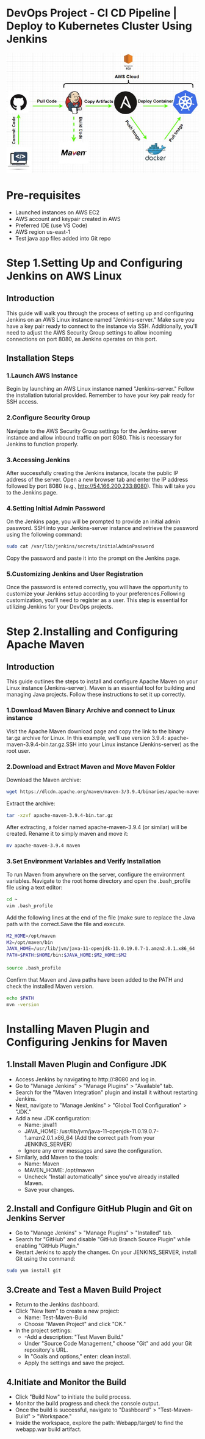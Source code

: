 # DevOps Project - CI CD Pipeline | Deploy to Kubernetes Cluster Using Jenkins
![](images/Draw%20Ready.JPG)
# Pre-requisites
* Launched instances on AWS EC2
* AWS account and keypair created in AWS
* Preferred IDE (use VS Code)
* AWS region us-east-1
* Test java app files added into Git repo

# Step 1.Setting Up and Configuring Jenkins on AWS Linux
## Introduction
This guide will walk you through the process of setting up and configuring Jenkins on an AWS Linux instance named "Jenkins-server." Make sure you have a key pair ready to connect to the instance via SSH. Additionally, you'll need to adjust the AWS Security Group settings to allow incoming connections on port 8080, as Jenkins operates on this port.
## Installation Steps
### 1.Launch AWS Instance
Begin by launching an AWS Linux instance named "Jenkins-server." Follow the installation tutorial provided. Remember to have your key pair ready for SSH access.
### 2.Configure Security Group
Navigate to the AWS Security Group settings for the Jenkins-server instance and allow inbound traffic on port 8080. This is necessary for Jenkins to function properly.
### 3.Accessing Jenkins
After successfully creating the Jenkins instance, locate the public IP address of the server. Open a new browser tab and enter the IP address followed by port 8080 (e.g., http://54.166.200.233:8080). This will take you to the Jenkins page.
### 4.Setting Initial Admin Password
On the Jenkins page, you will be prompted to provide an initial admin password. SSH into your Jenkins-server instance and retrieve the password using the following command:
 
```bash
sudo cat /var/lib/jenkins/secrets/initialAdminPassword
```
Copy the password and paste it into the prompt on the Jenkins page.
### 5.Customizing Jenkins and User Registration
Once the password is entered correctly, you will have the opportunity to customize your Jenkins setup according to your preferences.Following customization, you'll need to register as a user. This step is essential for utilizing Jenkins for your DevOps projects.

# Step 2.Installing and Configuring Apache Maven
## Introduction
This guide outlines the steps to install and configure Apache Maven on your Linux instance (Jenkins-server). Maven is an essential tool for building and managing Java projects. Follow these instructions to set it up correctly.
### 1.Download Maven Binary Archive and connect to Linux instance
Visit the Apache Maven download page and copy the link to the binary tar.gz archive for Linux. In this example, we'll use version 3.9.4: apache-maven-3.9.4-bin.tar.gz.SSH into your Linux instance (Jenkins-server) as the root user.
### 2.Download and Extract Maven and Move Maven Folder
Download the Maven archive:
```bash
wget https://dlcdn.apache.org/maven/maven-3/3.9.4/binaries/apache-maven-3.9.4-bin.tar.gz
```
Extract the archive:
```bash
tar -xzvf apache-maven-3.9.4-bin.tar.gz
```
After extracting, a folder named apache-maven-3.9.4 (or similar) will be created. Rename it to simply maven and move it:
```bash
mv apache-maven-3.9.4 maven
```
### 3.Set Environment Variables and Verify Installation
To run Maven from anywhere on the server, configure the environment variables. Navigate to the root home directory and open the .bash_profile file using a text editor:
```bash
cd ~
vim .bash_profile
```
Add the following lines at the end of the file (make sure to replace the Java path with the correct.Save the file and execute.
```bash
M2_HOME=/opt/maven
M2=/opt/maven/bin
JAVA_HOME=/usr/lib/jvm/java-11-openjdk-11.0.19.0.7-1.amzn2.0.1.x86_64
PATH=$PATH:$HOME/bin:$JAVA_HOME:$M2_HOME:$M2

source .bash_profile
```
Confirm that Maven and Java paths have been added to the PATH and check the installed Maven version.
```bash
echo $PATH
mvn -version
```
# Installing Maven Plugin and Configuring Jenkins for Maven
## 1.Install Maven Plugin and Configure JDK
* Access Jenkins by navigating to http://<your-JENKINS-server-IP>:8080 and log in.
* Go to "Manage Jenkins" > "Manage Plugins" > "Available" tab.
* Search for the "Maven Integration" plugin and install it without restarting Jenkins.
* Next, navigate to "Manage Jenkins" > "Global Tool Configuration" > "JDK."
* Add a new JDK configuration:
    * Name: java11
    * JAVA_HOME: /usr/lib/jvm/java-11-openjdk-11.0.19.0.7-1.amzn2.0.1.x86_64
(Add the correct path from your JENKINS_SERVER)
    * Ignore any error messages and save the configuration.
* Similarly, add Maven to the tools:
    * Name: Maven
    * MAVEN_HOME: /opt/maven
    * Uncheck "Install automatically" since you've already installed Maven.
    * Save your changes.
## 2.Install and Configure GitHub Plugin and Git on Jenkins Server
* Go to "Manage Jenkins" > "Manage Plugins" > "Installed" tab.
* Search for "GitHub" and disable "GitHub Branch Source Plugin" while enabling "GitHub Plugin."
* Restart Jenkins to apply the changes.
On your JENKINS_SERVER, install Git using the command:
```bash
sudo yum install git
```
## 3.Create and Test a Maven Build Project
* Return to the Jenkins dashboard.
* Click "New Item" to create a new project:
    * Name: Test-Maven-Build
    * Choose "Maven Project" and click "OK."
* In the project settings:
     * -Add a description: "Test Maven Build."
     * Under "Source Code Management," choose "Git" and add your Git repository's URL.
    * In "Goals and options," enter: clean install.
    * Apply the settings and save the project.
## 4.Initiate and Monitor the Build
* Click "Build Now" to initiate the build process.
* Monitor the build progress and check the console output.
* Once the build is successful, navigate to "Dashboard" > "Test-Maven-Build" > "Workspace."
* Inside the workspace, explore the path: Webapp/target/ to find the webapp.war build artifact.